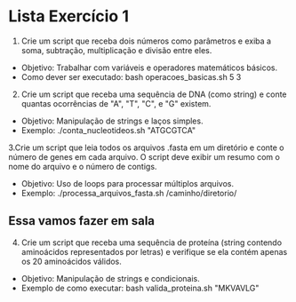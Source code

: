 # Lista Exercício 1
1. Crie um script que receba dois números como parâmetros e exiba a soma, subtração, multiplicação e divisão entre eles.
- Objetivo: Trabalhar com variáveis e operadores matemáticos básicos.
- Como dever ser executado: bash operacoes_basicas.sh 5 3

2. Crie um script que receba uma sequência de DNA (como string) e conte quantas ocorrências de "A", "T", "C", e "G" existem.
- Objetivo: Manipulação de strings e laços simples.
- Exemplo: ./conta_nucleotideos.sh "ATGCGTCA"

3.Crie um script que leia todos os arquivos .fasta em um diretório e conte o número de genes em cada arquivo. O script deve exibir um resumo com o nome do arquivo e o número de contigs.
- Objetivo: Uso de loops para processar múltiplos arquivos.
- Exemplo: ./processa_arquivos_fasta.sh /caminho/diretorio/

## Essa vamos fazer em sala
4. Crie um script que receba uma sequência de proteína (string contendo aminoácidos representados por letras) e verifique se ela contém apenas os 20 aminoácidos válidos.
- Objetivo: Manipulação de strings e condicionais.
- Exemplo de como executar: bash valida_proteina.sh "MKVAVLG"
